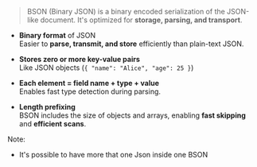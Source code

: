 >BSON (Binary JSON) is a binary encoded serialization of the JSON-like document.
>It's optimized for **storage, parsing, and transport**.

- **Binary format** of JSON  
	Easier to **parse, transmit, and store** efficiently than plain-text JSON.

- **Stores zero or more key-value pairs**  
    Like JSON objects (`{ "name": "Alice", "age": 25 }`)

- **Each element = field name + type + value**  
    Enables fast type detection during parsing.

- **Length prefixing**  
    BSON includes the size of objects and arrays, enabling **fast skipping** and **efficient scans**.

Note:
- It's possible to have more that one Json inside one BSON
